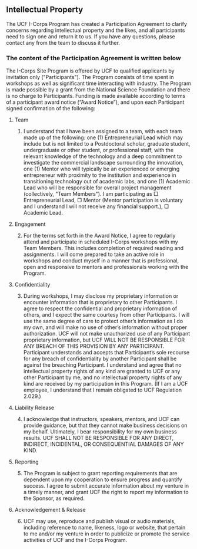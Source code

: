 ## Intellectual Property

The UCF I-Corps Program has created a Participation Agreement to clarify concerns regarding intellectual property and the likes, and all participants need to sign one and return it to us. If you have any questions, please contact any from the team to discuss it further.

### The content of the Participation Agreement is written below

The I-Corps Site Program is offered by UCF to qualified applicants by invitation only ("Participants").  The Program consists of time spent in workshops as well as significant time interacting with industry. The Program is made possible by a grant from the National Science Foundation and there is no charge to Participants. Funding is made available according to terms of a participant award notice (“Award Notice”), and upon each Participant signed confirmation of the following:

1. Team  

    1. I understand that I have been assigned to a team, with each team made up of the following: one (1) Entrepreneurial Lead which may include but is not limited to a Postdoctoral scholar, graduate student, undergraduate or other student, or professional staff, with the relevant knowledge of the technology and a deep commitment to investigate the commercial landscape surrounding the innovation, one (1) Mentor who will typically be an experienced or emerging entrepreneur with proximity to the institution and experience in transitioning technology out of academic labs, and one (1) Academic Lead who will be responsible for overall project management (collectively, "Team Members").  I am participating as □ Entrepreneurial Lead, □ Mentor (Mentor participation is voluntary and I understand I will not receive any financial support.), □ Academic Lead.

2. Engagement

    2. For the terms set forth in the Award Notice, I agree to regularly attend and participate in scheduled I-Corps workshops with my Team Members. This includes completion of required reading and assignments. I will come prepared to take an active role in workshops and conduct myself in a manner that is professional, open and responsive to mentors and professionals working with the Program.  

3. Confidentiality

    3. During workshops, I may disclose my proprietary information or encounter information that is proprietary to other Participants. I agree to respect the confidential and proprietary information of others, and I expect the same courtesy from other Participants. I will use the same degree of care to protect other’s information as I do my own, and will make no use of other’s information without proper authorization.  UCF will not make unauthorized use of any Participant proprietary information, but UCF WILL NOT BE RESPONSIBLE FOR ANY BREACH OF THIS PROVISION BY ANY PARTICIPANT. Participant understands and accepts that Participant’s sole recourse for any breach of confidentiality by another Participant shall be against the breaching Participant. I understand and agree that no intellectual property rights of any kind are granted to UCF or any other Participant by me, and no intellectual property rights of any kind are received by my participation in this Program. (If I am a UCF employee, I understand that I remain obligated to UCF Regulation 2.029.)

4. Liability Release

    4. I acknowledge that instructors, speakers, mentors, and UCF can provide guidance, but that they cannot make business decisions on my behalf. Ultimately, I bear responsibility for my own business results.  UCF SHALL NOT BE RESPONSIBLE FOR ANY DIRECT, INDIRECT, INCIDENTAL, OR CONSEQUENTIAL DAMAGES OF ANY KIND. 

5. Reporting 

    5. The Program is subject to grant reporting requirements that are dependent upon my cooperation to ensure progress and quantify success. I agree to submit accurate information about my venture in a timely manner, and grant UCF the right to report my information to the Sponsor, as required.     

6. Acknowledgement & Release 

    6. UCF may use, reproduce and publish visual or audio materials, including reference to name, likeness, logo or website, that pertain to me and/or my venture in order to publicize or promote the service activities of UCF and the I-Corps Program.
